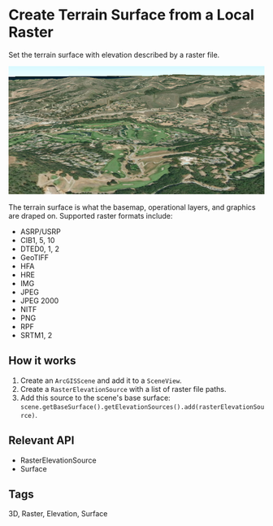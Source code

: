 <h1>Create Terrain Surface from a Local Raster</h1>

<p>Set the terrain surface with elevation described by a raster file.</p>

<p><img src="CreateTerrainSurfaceFromLocalRaster.png"/></p>

<p>The terrain surface is what the basemap, operational layers, and graphics are draped on. Supported raster formats include:</p>
<ul>
    <li>ASRP/USRP</li>
    <li>CIB1, 5, 10</li>
    <li>DTED0, 1, 2</li>
    <li>GeoTIFF</li>
    <li>HFA</li>
    <li>HRE</li>
    <li>IMG</li>
    <li>JPEG</li>
    <li>JPEG 2000</li>
    <li>NITF</li>
    <li>PNG</li>
    <li>RPF</li>
    <li>SRTM1, 2</li>
</ul>

<h2>How it works</h2>
<ol>
    <li>Create an <code>ArcGISScene</code> and add it to a <code>SceneView</code>.</li>
    <li>Create a <code>RasterElevationSource</code> with a list of raster file paths.</li>
    <li>Add this source to the scene's base surface: <code>scene.getBaseSurface().getElevationSources().add(rasterElevationSource)</code>.</li>
</ol>

<h2>Relevant API</h2>
<ul>
    <li>RasterElevationSource</li>
    <li>Surface</li>
</ul>

<h2 id="tags">Tags</h2>
<p>3D, Raster, Elevation, Surface</p>
